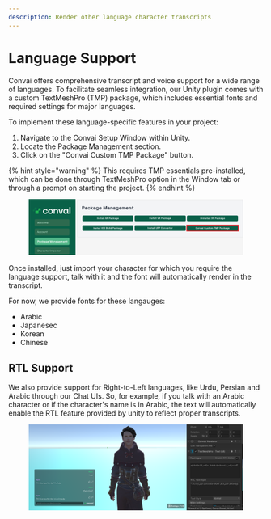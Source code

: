 ```yaml
---
description: Render other language character transcripts
---
```


# Language Support

Convai offers comprehensive transcript and voice support for a wide range of languages. To facilitate seamless integration, our Unity plugin comes with a custom TextMeshPro (TMP) package, which includes essential fonts and required settings for major languages.

To implement these language-specific features in your project:

1. Navigate to the Convai Setup Window within Unity.
2. Locate the Package Management section.
3. Click on the "Convai Custom TMP Package" button.

{% hint style="warning" %}
This requires TMP essentials pre-installed, which can be done through TextMeshPro option in the Window tab or through a prompt on starting the project.&#x20;
{% endhint %}

<figure><img src="../../../.gitbook/assets/Doc.png" alt=""><figcaption></figcaption></figure>

Once installed, just import your character for which you require the language support, talk with it and the font will automatically render in the transcript.

For now, we provide fonts for these langauges:

* Arabic
* Japanesec
* Korean
* Chinese

## RTL Support

We also provide support for Right-to-Left languages, like Urdu, Persian and Arabic through our Chat UIs.  So, for example, if you talk with an Arabic character or if the character's name is in Arabic, the text will automatically enable the RTL feature provided by unity to reflect proper transcripts.

<figure><img src="../../../.gitbook/assets/image (414).png" alt=""><figcaption></figcaption></figure>
